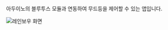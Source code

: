 아두이노의 블루투스 모듈과 연동하여 무드등을 제어할 수 있는 앱입니다.

![레인보우 화면](https://user-images.githubusercontent.com/89892954/134772416-de5a7296-9d79-4e23-8bfb-d870847fca21.jpg)

